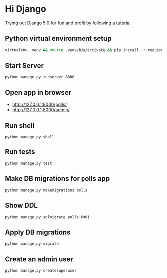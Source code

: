 # Hi Django

Trying out [Django](https://www.djangoproject.com/) 5.0 for fun and profit
by following a [tutorial](https://docs.djangoproject.com/en/5.0/intro/tutorial01/).

## Python virtual environment setup

```sh
virtualenv .venv && source .venv/bin/activate && pip install -r requirements.txt
```

## Start Server

```shell
python manage.py runserver 8000
```

## Open app in browser

- <http://127.0.0.1:8000/polls/>
- <http://127.0.0.1:8000/admin/>

## Run shell

```shell
python manage.py shell
```

## Run tests

```shell
python manage.py test
```

## Make DB migrations for polls app 

```shell
python manage.py makemigrations polls
```

## Show DDL

```shell
python manage.py sqlmigrate polls 0001
```

## Apply DB migrations

```shell
python manage.py migrate
```

## Create an admin user

```shell
python manage.py createsuperuser
```
